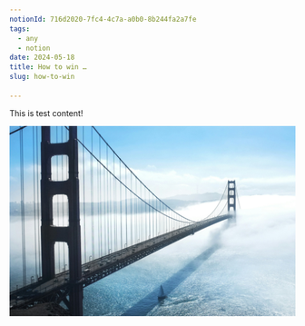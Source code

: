 ```yaml
---
notionId: 716d2020-7fc4-4c7a-a0b0-8b244fa2a7fe
tags:
  - any
  - notion
date: 2024-05-18
title: How to win …
slug: how-to-win

---
```


This is test content!


![image](https://raw.githubusercontent.com/markvu2607/mdx-blogs/main/images/how-to-win/image.jpg)

